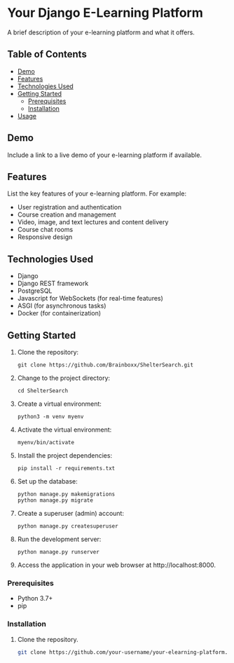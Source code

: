 # Your Django E-Learning Platform

A brief description of your e-learning platform and what it offers.

## Table of Contents

- [Demo](#demo)
- [Features](#features)
- [Technologies Used](#technologies-used)
- [Getting Started](#getting-started)
  - [Prerequisites](#prerequisites)
  - [Installation](#installation)
- [Usage](#usage)

## Demo

Include a link to a live demo of your e-learning platform if available.

## Features

List the key features of your e-learning platform. For example:

- User registration and authentication
- Course creation and management
- Video, image, and text lectures and content delivery
- Course chat rooms
- Responsive design

## Technologies Used

- Django
- Django REST framework
- PostgreSQL
- Javascript for WebSockets (for real-time features)
- ASGI (for asynchronous tasks)
- Docker (for containerization)

## Getting Started

1. Clone the repository:
   ```
   git clone https://github.com/Brainboxx/ShelterSearch.git
   ```
3. Change to the project directory:
   ```
   cd ShelterSearch
   ```
5. Create a virtual environment:
   ```
   python3 -m venv myenv
   ```
7. Activate the virtual environment:
   ```
   myenv/bin/activate
   ```
9. Install the project dependencies:
    ```
    pip install -r requirements.txt
    ```
11. Set up the database:
    ```
    python manage.py makemigrations
    python manage.py migrate
    ```
13. Create a superuser (admin) account:
    ```
    python manage.py createsuperuser
    ```
15. Run the development server:
    ```
    python manage.py runserver
    ```
17. Access the application in your web browser at http://localhost:8000.

### Prerequisites

- Python 3.7+
- pip

### Installation

1. Clone the repository.

   ```sh
   git clone https://github.com/your-username/your-elearning-platform.git



